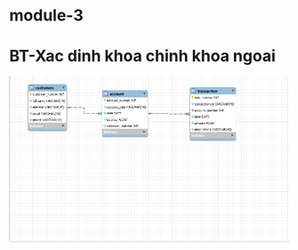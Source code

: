 # module-3

# BT-Xac dinh khoa chinh khoa ngoai
![Test Image 3](week1/BT-XacDinhKhoaChinhKhoaNgoai/BT-XacDinhKhoaChinhKhoaNgoai.png)
